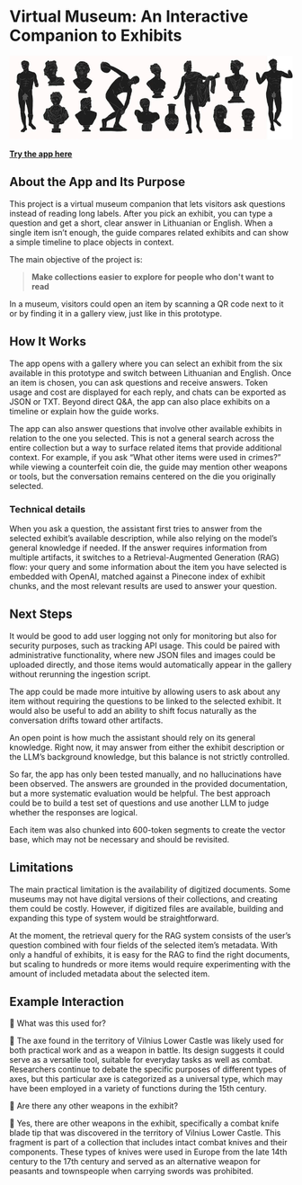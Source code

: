# Virtual Museum: An Interactive Companion to Exhibits

![App header](assets/header.png)

**[Try the app here](https://museum-app-515787033825.europe-central2.run.app)**

## About the App and Its Purpose

This project is a virtual museum companion that lets visitors ask questions instead of reading long labels. After you pick an exhibit, you can type a question and get a short, clear answer in Lithuanian or English. When a single item isn’t enough, the guide compares related exhibits and can show a simple timeline to place objects in context. 

The main objective of the project is:

> **Make collections easier to explore for people who don't want to read**

In a museum, visitors could open an item by scanning a QR code next to it or by finding it in a gallery view, just like in this prototype.

## How It Works

The app opens with a gallery where you can select an exhibit from the six available in this prototype and switch between Lithuanian and English. Once an item is chosen, you can ask questions and receive answers. Token usage and cost are displayed for each reply, and chats can be exported as JSON or TXT. Beyond direct Q&A, the app can also place exhibits on a timeline or explain how the guide works.

The app can also answer questions that involve other available exhibits in relation to the one you selected. This is not a general search across the entire collection but a way to surface related items that provide additional context. For example, if you ask “What other items were used in crimes?” while viewing a counterfeit coin die, the guide may mention other weapons or tools, but the conversation remains centered on the die you originally selected.

### Technical details

When you ask a question, the assistant first tries to answer from the selected exhibit’s available description, while also relying on the model’s general knowledge if needed. If the answer requires information from multiple artifacts, it switches to a Retrieval-Augmented Generation (RAG) flow: your query and some information about the item you have selected is embedded with OpenAI, matched against a Pinecone index of exhibit chunks, and the most relevant results are used to answer your question.

## Next Steps

It would be good to add user logging not only for monitoring but also for security purposes, such as tracking API usage. This could be paired with administrative functionality, where new JSON files and images could be uploaded directly, and those items would automatically appear in the gallery without rerunning the ingestion script.

The app could be made more intuitive by allowing users to ask about any item without requiring the questions to be linked to the selected exhibit. It would also be useful to add an ability to shift focus naturally as the conversation drifts toward other artifacts.

An open point is how much the assistant should rely on its general knowledge. Right now, it may answer from either the exhibit description or the LLM’s background knowledge, but this balance is not strictly controlled.

So far, the app has only been tested manually, and no hallucinations have been observed. The answers are grounded in the provided documentation, but a more systematic evaluation would be helpful. The best approach could be to build a test set of questions and use another LLM to judge whether the responses are logical.

Each item was also chunked into 600-token segments to create the vector base, which may not be necessary and should be revisited.

## Limitations

The main practical limitation is the availability of digitized documents. Some museums may not have digital versions of their collections, and creating them could be costly. However, if digitized files are available, building and expanding this type of system would be straightforward.

At the moment, the retrieval query for the RAG system consists of the user’s question combined with four fields of the selected item’s metadata. With only a handful of exhibits, it is easy for the RAG to find the right documents, but scaling to hundreds or more items would require experimenting with the amount of included metadata about the selected item. 

## Example Interaction

🧑 What was this used for?

🤖 The axe found in the territory of Vilnius Lower Castle was likely used for both practical work and as a weapon in battle. Its design suggests it could serve as a versatile tool, suitable for everyday tasks as well as combat. Researchers continue to debate the specific purposes of different types of axes, but this particular axe is categorized as a universal type, which may have been employed in a variety of functions during the 15th century.

🧑 Are there any other weapons in the exhibit?

🤖 Yes, there are other weapons in the exhibit, specifically a combat knife blade tip that was discovered in the territory of Vilnius Lower Castle. This fragment is part of a collection that includes intact combat knives and their components. These types of knives were used in Europe from the late 14th century to the 17th century and served as an alternative weapon for peasants and townspeople when carrying swords was prohibited.

